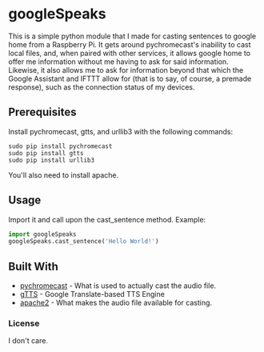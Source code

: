 # googleSpeaks
This is a simple python module that I made for casting sentences to google home from a Raspberry Pi. It gets around pychromecast's inability to cast local files, and, when paired with other services, it allows google home to offer me information without me having to ask for said information. Likewise, it also allows me to ask for information beyond that which the Google Assistant and IFTTT allow for (that is to say, of course, a premade response), such as the connection status of my devices. 

## Prerequisites
Install pychromecast, gtts, and urllib3 with the following commands:
```
sudo pip install pychromecast
sudo pip install gtts
sudo pip install urllib3
```
You'll also need to install apache.

## Usage
Import it and call upon the cast_sentence method. Example:
```python
import googleSpeaks
googleSpeaks.cast_sentence('Hello World!')
```
## Built With
+ [pychromecast](www.google.com) - What is used to actually cast the audio file.
+ [gTTS](www.google.com) -  Google Translate-based TTS Engine
+ [apache2](www.google.com) - What makes the audio file available for casting.

### License
I don't care.
